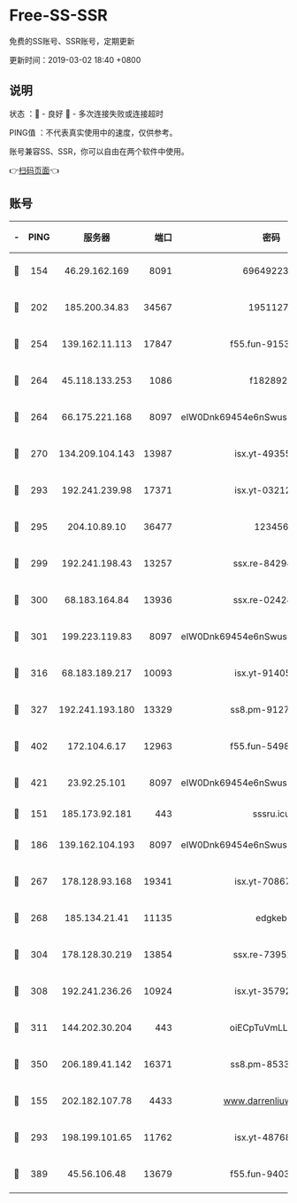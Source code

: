 # Free-SS-SSR

免费的SS账号、SSR账号，定期更新

更新时间：2019-03-02 18:40 +0800

## 说明

状态     ：🙂 - 良好 🙁 - 多次连接失败或连接超时

PING值   ：不代表真实使用中的速度，仅供参考。

账号兼容SS、SSR，你可以自由在两个软件中使用。

👉[扫码页面](https://liesauer.github.io/free-ss-ssr.github.io/)👈

## 账号

|-|PING|服务器|端口|密码|加密方式|区域|
|:----:|:----:|:-----:|-----:|:----:|:----:|:----:|
|🙂|154|46.29.162.169|8091|6964922356|aes-256-cfb|RU|
|🙂|202|185.200.34.83|34567|19511276|aes-256-cfb|US|
|🙂|254|139.162.11.113|17847|f55.fun-91530926|aes-256-cfb|SG|
|🙂|264|45.118.133.253|1086|f1828920|aes-256-cfb|SG|
|🙂|264|66.175.221.168|8097|eIW0Dnk69454e6nSwuspv9DmS201tQ0D|aes-256-cfb|US|
|🙂|270|134.209.104.143|13987|isx.yt-49355412|aes-256-cfb|SG|
|🙂|293|192.241.239.98|17371|isx.yt-03212931|aes-256-cfb|US|
|🙂|295|204.10.89.10|36477|123456|aes-256-cfb|US|
|🙂|299|192.241.198.43|13257|ssx.re-84294373|aes-256-cfb|US|
|🙂|300|68.183.164.84|13936|ssx.re-02428773|aes-256-cfb|US|
|🙂|301|199.223.119.83|8097|eIW0Dnk69454e6nSwuspv9DmS201tQ0D|aes-256-cfb|US|
|🙂|316|68.183.189.217|10093|isx.yt-91405923|aes-256-cfb|SG|
|🙂|327|192.241.193.180|13329|ss8.pm-91273278|aes-256-cfb|US|
|🙂|402|172.104.6.17|12963|f55.fun-54984893|aes-256-cfb|US|
|🙂|421|23.92.25.101|8097|eIW0Dnk69454e6nSwuspv9DmS201tQ0D|aes-256-cfb|US|
|🙂|151|185.173.92.181|443|sssru.icu|rc4-md5|RU|
|🙂|186|139.162.104.193|8097|eIW0Dnk69454e6nSwuspv9DmS201tQ0D|aes-256-cfb|JP|
|🙂|267|178.128.93.168|19341|isx.yt-70867662|aes-256-cfb|SG|
|🙂|268|185.134.21.41|11135|edgkeb|aes-256-cfb|GB|
|🙂|304|178.128.30.219|13854|ssx.re-73952571|aes-256-cfb|SG|
|🙂|308|192.241.236.26|10924|isx.yt-35792736|aes-256-cfb|US|
|🙂|311|144.202.30.204|443|oiECpTuVmLLxk4Ts|aes-256-cfb|US|
|🙂|350|206.189.41.142|16371|ss8.pm-85330521|aes-256-cfb|SG|
|🙁|155|202.182.107.78|4433|www.darrenliuwei.com|aes-256-cfb|JP|
|🙁|293|198.199.101.65|11762|isx.yt-48768869|aes-256-cfb|US|
|🙁|389|45.56.106.48|13679|f55.fun-94035018|aes-256-cfb|US|
